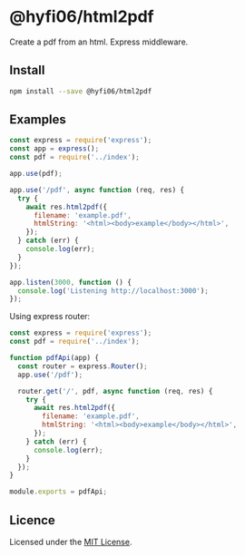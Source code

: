 # @hyfi06/html2pdf

Create a pdf from an html. Express middleware.

## Install

```bash
npm install --save @hyfi06/html2pdf
```

## Examples

```js
const express = require('express');
const app = express();
const pdf = require('../index');

app.use(pdf);

app.use('/pdf', async function (req, res) {
  try {
    await res.html2pdf({
      filename: 'example.pdf',
      htmlString: '<html><body>example</body></html>',
    });
  } catch (err) {
    console.log(err);
  }
});

app.listen(3000, function () {
  console.log('Listening http://localhost:3000');
});
```

Using express router:

```js
const express = require('express');
const pdf = require('../index');

function pdfApi(app) {
  const router = express.Router();
  app.use('/pdf');

  router.get('/', pdf, async function (req, res) {
    try {
      await res.html2pdf({
        filename: 'example.pdf',
        htmlString: '<html><body>example</body></html>',
      });
    } catch (err) {
      console.log(err);
    }
  });
}

module.exports = pdfApi;
```

## Licence

Licensed under the [MIT License](https://github.com/hyfi06/node-html2pdf/blob/master/LICENSE).
